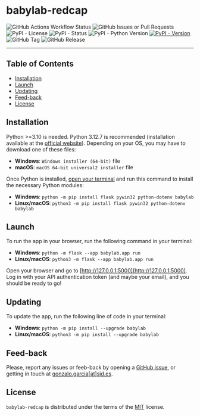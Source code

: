 # babylab-redcap

![GitHub Actions Workflow Status](https://img.shields.io/github/actions/workflow/status/NeuroDevComp/babylab-redcap/lint-test.yml)
![GitHub Issues or Pull Requests](https://img.shields.io/github/issues/NeuroDevComp/babylab-redcap)
![PyPI - License](https://img.shields.io/pypi/l/babylab)
![PyPI - Status](https://img.shields.io/pypi/status/babylab)
![PyPI - Python Version](https://img.shields.io/pypi/pyversions/babylab)
[![PyPI - Version](https://img.shields.io/pypi/v/babylab)](https://pypi.org/project/babylab/)
![GitHub Tag](https://img.shields.io/github/v/tag/NeuroDevComp/babylab-redcap)
![GitHub Release](https://img.shields.io/github/v/release/NeuroDevComp/babylab-redcap)

---

## Table of Contents

- [Installation](#installation)
- [Launch](#launch)
- [Updating](#updating)
- [Feed-back](#feed-back)
- [License](#license)

## Installation

Python >=3.10 is needed. Python 3.12.7 is recommended (installation available at the [official website](https://www.python.org/downloads/release/python-3127/)). Depending on your OS, you may have to download one of these files:

* **Windows**: `Windows installer (64-bit)` file
* **macOS**: `macOS 64-bit universal2 installer` file

Once Python is installed, [open your terminal](https://www.youtube.com/watch?v=8Iyldhkrh7E) and run this command to install the necessary Python modules:

* **Windows**: `python -m pip install flask pywin32 python-dotenv babylab`
* **Linux/macOS**: `python3 -m pip install flask pywin32 python-dotenv babylab`

## Launch

To run the app in your browser, run the following command in your terminal:

* **Windows**: `python -m flask --app babylab.app run`
* **Linux/macOS**: `python3 -m flask --app babylab.app run`

Open your browser and go to [http://127.0.0.1:5000](http://127.0.0.1:5000). Log in with your API authentication token (and maybe your email), and you should be ready to go!

## Updating

To update the app, run the following line of code in your terminal:

* **Windows**: `python -m pip install --upgrade babylab`
* **Linux/macOS**: `python3 -m pip install --upgrade babylab`


## Feed-back

Please, report any issues or feeb-back by opening a [GitHub issue](https://github.com/NeuroDevComp/babylab-redcap/issues/new/choose), or getting in touch at [gonzalo.garcia[at]sjd.es](mailto:gonzalo.garcia@sjd.es).


## License

`babylab-redcap` is distributed under the terms of the [MIT](https://spdx.org/licenses/MIT.html) license.

